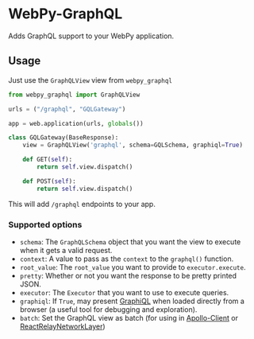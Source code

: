 # WebPy-GraphQL

Adds GraphQL support to your WebPy application.

## Usage

Just use the `GraphQLView` view from `webpy_graphql`

```python
from webpy_graphql import GraphQLView

urls = ("/graphql", "GQLGateway")

app = web.application(urls, globals())

class GQLGateway(BaseResponse):
    view = GraphQLView('graphql', schema=GQLSchema, graphiql=True)

    def GET(self):
        return self.view.dispatch()

    def POST(self):
        return self.view.dispatch()
```

This will add `/graphql`  endpoints to your app.

### Supported options
 * `schema`: The `GraphQLSchema` object that you want the view to execute when it gets a valid request.
 * `context`: A value to pass as the `context` to the `graphql()` function.
 * `root_value`: The `root_value` you want to provide to `executor.execute`.
 * `pretty`: Whether or not you want the response to be pretty printed JSON.
 * `executor`: The `Executor` that you want to use to execute queries.
 * `graphiql`: If `True`, may present [GraphiQL](https://github.com/graphql/graphiql) when loaded directly from a browser (a useful tool for debugging and exploration).
 * `batch`: Set the GraphQL view as batch (for using in [Apollo-Client](http://dev.apollodata.com/core/network.html#query-batching) or [ReactRelayNetworkLayer](https://github.com/nodkz/react-relay-network-layer))
